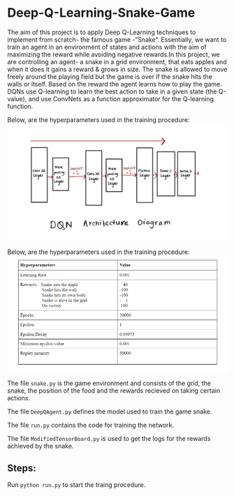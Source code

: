 # Deep-Q-Learning-Snake-Game

The aim of this project is to apply Deep Q-Learning techniques to implement from scratch- the famous game -”Snake”. Essentially, we want to train an agent in an environment of states and actions with the aim of maximizing the reward while avoiding negative rewards.In this project, we are controlling an agent- a snake in a grid environment, that eats apples and when it does it gains a reward & grows in size. The snake is allowed to move freely around the playing field but the game is over if the snake hits the walls or itself. Based on the reward the agent learns how to play the game. DQNs use Q-learning to learn the best action to take in a given state (the Q-value), and use ConvNets as a function approximator for the Q-learning function. 

Below, are the hyperparameters used in the training procedure:
![screenshot](images/arch-dqn.JPG)

Below, are the hyperparameters used in the training procedure:
![screenshot](images/Hyperparameters.PNG)

The file `snake.py` is the game environment and consists of the grid, the snake, the position of the food and the rewards recieved on taking certain actions.

The file `DeepQAgent.py` defines the model used to train the game snake.

The file `run.py` contains the code for training the network. 

The file `ModifiedTensorBoard.py` is used to get the logs for the rewards achieved by the snake.

## Steps:
Run `python run.py` to start the traing procedure.



